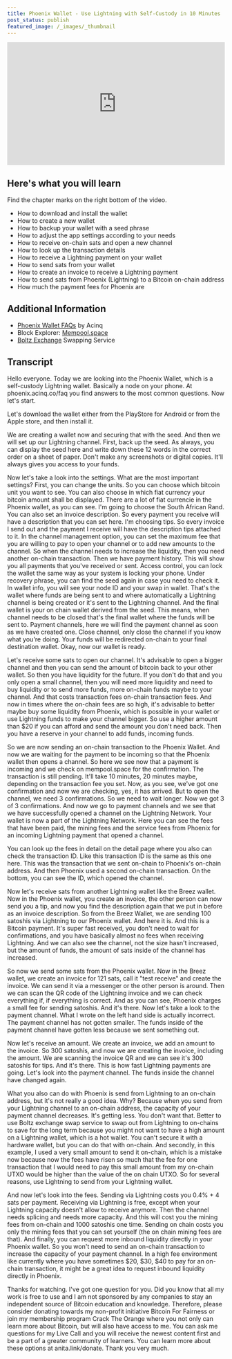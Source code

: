 ```yaml
---
title: Phoenix Wallet - Use Lightning with Self-Custody in 10 Minutes
post_status: publish
featured_image: /_images/_thumbnail
---
```


<div style="padding:56.25% 0 0 0;position:relative;"><iframe src="https://player.vimeo.com/video/896849263?badge=0&amp;autopause=0&amp;player_id=0&amp;app_id=58479" frameborder="0" allow="autoplay; fullscreen; picture-in-picture" style="position:absolute;top:0;left:0;width:100%;height:100%;" title="Phoenix Wallet Tutorial"></iframe></div>

<div style="margin-bottom:30px;"></div>

## Here's what you will learn

Find the chapter marks on the right bottom of the video.

- How to download and install the wallet
- How to create a new wallet
- How to backup your wallet with a seed phrase
- How to adjust the app settings according to your needs
- How to receive on-chain sats and open a new channel
- How to look up the transaction details
- How to receive a Lightning payment on your wallet
- How to send sats from your wallet
- How to create an invoice to receive a Lightning payment
- How to send sats from Phoenix (Lightning) to a Bitcoin on-chain address
- How much the payment fees for Phoenix are

## Additional Information
* [Phoenix Wallet FAQs](https://phoenix.acinq.co/faq) by Acinq
* Block Explorer: [Mempool.space](https://mempool.space/)
* [Boltz Exchange](https://boltz.exchange/swap) Swapping Service

## Transcript
Hello everyone. Today we are looking into the Phoenix Wallet, which is a self-custody Lightning wallet. Basically a node on your phone. At phoenix.acinq.co/faq you find answers to the most common questions. Now let's start. 

Let's download the wallet either from the PlayStore for Android or from the Apple store, and then install it. 

We are creating a wallet now and securing that with the seed. And then we will set up our Lightning channel. First, back up the seed. As always, you can display the seed here and write down these 12 words in the correct order on a sheet of paper. Don't make any screenshots or digital copies. It'll always gives you access to your funds. 

Now let's take a look into the settings. What are the most important settings? First, you can change the units. So you can choose which bitcoin unit you want to see. You can also choose in which fiat currency your bitcoin amount shall be displayed. There are a lot of fiat currencie in the Phoenix wallet, as you can see. I'm going to choose the South African Rand. You can also set an invoice description. So every payment you receive will have a description that you can set here. I'm choosing tips. So every invoice I send out and the payment I receive will have the description tips attached to it. In the channel management option, you can set the maximum fee that you are willing to pay to open your channel or to add new amounts to the channel. So when the channel needs to increase the liquidity, then you need another on-chain transaction. Then we have payment history. This will show you all payments that you've received or sent. Access control, you can lock the wallet the same way as your system is locking your phone. Under recovery phrase, you can find the seed again in case you need to check it. In wallet info, you will see your node ID and your swap in wallet. That's the wallet where funds are being sent to and where automatically a Lightning channel is being created or it's sent to the Lightning channel. And the final wallet is your on chain wallet derived from the seed. This means, when channel needs to be closed that's the final wallet where the funds will be sent to. Payment channels, here we will find the payment channel as soon as we have created one. Close channel, only close the channel if you know what you're doing. Your funds will be redirected on-chain to your final destination wallet. Okay, now our wallet is ready. 

Let's receive some sats to open our channel. It's advisable to open a bigger channel and then you can send the amount of bitcoin back to your other wallet. So then you have liquidity for the future. If you don't do that and you only open a small channel, then you will need more liquidity and need to buy liquidity or to send more funds, more on-chain funds maybe to your channel. And that costs transaction fees on-chain transaction fees. And now in times where the on-chain fees are so high, it's advisable to better maybe buy some liquidity from Phoenix, which is possible in your wallet or use Lightning funds to make your channel bigger. So use a higher amount than $20 if you can afford and send the amount you don't need back. Then you have a reserve in your channel to add funds, incoming funds. 

So we are now sending an on-chain transaction to the Phoenix Wallet. And now we are waiting for the payment to be incoming so that the Phoenix wallet then opens a channel. So here we see now that a payment is incoming and we check on mempool.space for the confirmation. The transaction is still pending. It'll take 10 minutes, 20 minutes maybe, depending on the transaction fee you set. Now, as you see, we've got one confirmation and now we are checking, yes, it has arrived. But to open the channel, we need 3 confirmations. So we need to wait longer. Now we got 3 of 3 confirmations. And now we go to payment channels and we see that we have successfully opened a channel on the Lightning Network. Your wallet is now a part of the Lightning Network. Here you can see the fees that have been paid, the mining fees and the service fees from Phoenix for an incoming Lightning payment that opened a channel. 

You can look up the fees in detail on the detail page where you also can check the transaction ID. Like this transaction ID is the same as this one here. This was the transaction that we sent on-chain to Phoenix's on-chain address. And then Phoenix used a second on-chain transaction. On the bottom, you can see the ID, which opened the channel. 

Now let's receive sats from another Lightning wallet like the Breez wallet. Now in the Phoenix wallet, you create an invoice, the other person can now send you a tip, and now you find the description again that we put in before as an invoice description. So from the Breez Wallet, we are sending 100 satoshis via Lightning to our Phoenix wallet. And here it is. And this is a Bitcoin payment. It's super fast received, you don't need to wait for confirmations, and you have basically almost no fees when receiving Lightning. And we can also see the channel, not the size hasn't increased, but the amount of funds, the amount of sats inside of the channel has increased. 

So now we send some sats from the Phoenix wallet. Now in the Breez wallet, we create an invoice for 121 sats, call it "test receive" and create the invoice. We can send it via a messenger or the other person is around. Then we can scan the QR code of the Lightning invoice and we can check everything if, if everything is correct. And as you can see, Phoenix charges a small fee for sending satoshis. And it's there. Now let's take a look to the payment channel. What I wrote on the left hand side is actually incorrect. The payment channel has not gotten smaller. The funds inside of the payment channel have gotten less because we sent something out. 

Now let's receive an amount. We create an invoice, we add an amount to the invoice. So 300 satoshis, and now we are creating the invoice, including the amount. We are scanning the invoice QR and we can see it's 300 satoshis for tips. And it's there. This is how fast Lightning payments are going. Let's look into the payment channel. The funds inside the channel have changed again. 

What you also can do with Phoenix is send from Lightning to an on-chain address, but it's not really a good idea. Why? Because when you send from your Lightning channel to an on-chain address, the capacity of your payment channel decreases. It's getting less. You don't want that. Better to use Boltz exchange swap service to swap out from Lightning to on-chains to save for the long term because you might not want to have a high amount on a Lightning wallet, which is a hot wallet. You can't secure it with a hardware wallet, but you can do that with on-chain. And secondly, in this example, I used a very small amount to send it on-chain, which is a mistake now because now the fees have risen so much that the fee for one transaction that I would need to pay this small amount from my on-chain UTXO would be higher than the value of the on chain UTXO. So for several reasons, use Lightning to send from your Lightning wallet. 

And now let's look into the fees. Sending via Lightning costs you 0.4% + 4 sats per payment. Receiving via Lightning is free, except when your Lightning capacity doesn't allow to receive anymore. Then the channel needs splicing and needs more capacity. And this will cost you the mining fees from on-chain and 1000 satoshis one time. Sending on chain costs you only the mining fees that you can set yourself (the on chain mining fees are that). And finally, you can request more inbound liquidity directly in your Phoenix wallet. So you won't need to send an on-chain transaction to increase the capacity of your payment channel. In a high fee environment like currently where you have sometimes $20, $30, $40 to pay for an on-chain transaction, it might be a great idea to request inbound liquidity directly in Phoenix. 

Thanks for watching. I've got one question for you. Did you know that all my work is free to use and I am not sponsored by any companies to stay an independent source of Bitcoin education and knowledge. Therefore, please consider donating towards my non-profit initiative Bitcoin For Fairness or join my membership program Crack The Orange where you not only can learn more about Bitcoin, but will also have access to me. You can ask me questions for my Live Call and you will receive the newest content first and be a part of a greater community of learners. You can learn more about these options at anita.link/donate. Thank you very much.
